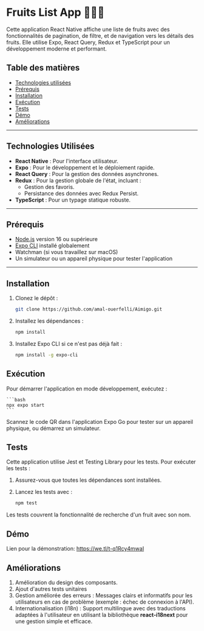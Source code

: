 # Fruits List App 🍎🍇🍊

Cette application React Native affiche une liste de fruits avec des fonctionnalités de pagination, de filtre, et de navigation vers les détails des fruits. Elle utilise Expo, React Query, Redux et TypeScript pour un développement moderne et performant.

## Table des matières

- [Technologies utilisées](#technologies-utilisées)
- [Prérequis](#prérequis)
- [Installation](#installation)
- [Exécution](#exécution)
- [Tests](#tests)
- [Démo](#démo)
- [Améliorations](#améliorations)

---


## Technologies Utilisées
- **React Native** : Pour l'interface utilisateur.
- **Expo** : Pour le développement et le déploiement rapide.
- **React Query** : Pour la gestion des données asynchrones.
- **Redux** : Pour la gestion globale de l'état, incluant :
  - Gestion des favoris.
  - Persistance des données avec Redux Persist.
- **TypeScript** : Pour un typage statique robuste.

---

## Prérequis

- [Node.js](https://nodejs.org/) version 16 ou supérieure
- [Expo CLI](https://expo.dev/) installé globalement
- Watchman (si vous travaillez sur macOS)
- Un simulateur ou un appareil physique pour tester l'application

---

## Installation

1. Clonez le dépôt :

   ```bash
   git clone https://github.com/amal-ouerfelli/Aimigo.git
   ```

2. Installez les dépendances :

   ```bash
   npm install
   ```

3. Installez Expo CLI si ce n'est pas déjà fait :
    ```bash
    npm install -g expo-cli
    ```

## Exécution
Pour démarrer l'application en mode développement, exécutez :

    ```bash
    npx expo start 
    ```
Scannez le code QR dans l'application Expo Go pour tester sur un appareil physique, ou démarrez un simulateur.

## Tests
Cette application utilise Jest et Testing Library pour les tests. Pour exécuter les tests :

1. Assurez-vous que toutes les dépendances sont installées.

2. Lancez les tests avec :
    ```bash
    npm test
    ````
Les tests couvrent la fonctionnalité de recherche d'un fruit avec son nom.

## Démo
Lien pour la démonstration: 
https://we.tl/t-q1Rcy4mwaI

## Améliorations
1. Amélioration du design des composants.
2. Ajout d'autres tests unitaires
3. Gestion améliorée des erreurs : Messages clairs et informatifs pour les utilisateurs en cas de problème (exemple : échec de connexion à l'API).
4. Internationalisation (i18n) : Support multilingue avec des traductions adaptées à l'utilisateur en utilisant la bibliothèque **react-i18next** pour une gestion simple et efficace.

